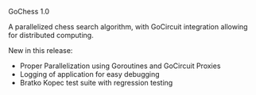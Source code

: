 GoChess 1.0

A parallelized chess search algorithm, with GoCircuit integration allowing for distributed computing.

New in this release:

- Proper Parallelization using Goroutines and GoCircuit Proxies
- Logging of application for easy debugging
- Bratko Kopec test suite with regression testing
